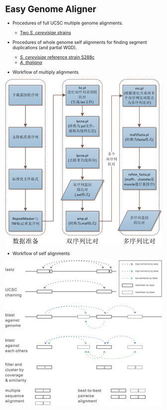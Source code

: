 # Easy Genome Aligner

* Procedures of full UCSC multiple genome alignments.
    * [Two *S. cerevisiae* strains](doc/Scer-example.md)
* Procedures of whole genome self alignments for finding segment
  duplications (and partial WGD).
    * [*S. cerevisiae* reference strain S288c](doc/S288c-example.md)
    * [*A. thaliana*](doc/Atha.md)

* Workflow of multiply alignments

![multi](doc/Fig_flowchart.png)

* Workflow of self alignments

![self](doc/flow.png)

